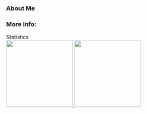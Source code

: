 ### About Me



### More Info:
<div>
  <a

### Statistics

 <div>
  <a href="https://github.com/beatrizmsa">
  <img height="180em" src="https://github-readme-stats.vercel.app/api?username=beatrizmsa&show_icons=false&theme=buefy&title_color=white&include_all_commits=true&count_private=true"/>
  <img height="180em" src="https://github-readme-stats.vercel.app/api/top-langs/?username=beatrizmsa&layout=compact&langs_count=16&theme=white"/>
</div>
  


<!--
**beatrizmsa/beatrizmsa** is a ✨ _special_ ✨ repository because its `README.md` (this file) appears on your GitHub profile.

Here are some ideas to get you started:

- 🔭 I’m currently working on ...
- 🌱 I’m currently learning ...
- 👯 I’m looking to collaborate on ...
- 🤔 I’m looking for help with ...
- 💬 Ask me about ...
- 📫 How to reach me: ...
- 😄 Pronouns: ...
- ⚡ Fun fact: ...
-->
